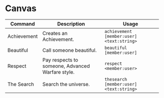 # Canvas

Command | Description | Usage
--------|-------------|------
Achievement | Creates an Achievement. | `achievement [member:user] <text:string>`
Beautiful | Call someone beautiful. | `beautiful [member:user]`
Respect | Pay respects to someone, Advanced Warfare style. | `respect <member:user>`
The Search | Search the universe. | `thesearch [member:user] <text:string>`